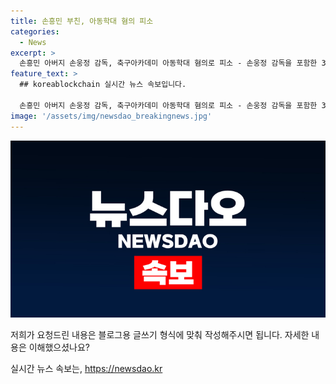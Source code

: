 ```yaml
---
title: 손흥민 부친, 아동학대 혐의 피소
categories:
  - News
excerpt: >
  손흥민 아버지 손웅정 감독, 축구아카데미 아동학대 혐의로 피소 - 손웅정 감독을 포함한 3명이 아동학대 혐의로 피소되어 검찰 수사를 받고 있는 사건이 발생했습니다. 피해자 측 주장에 따르면, 아동이 골대에서 중앙선까지 20초 안에 뛰어오지 못해 체벌당했다고 합니다. 손 감독은 아이들에 대한 사랑이 전제가 되지 않은 행동은 없었다고 반박하며 사과했습니다. 논란은 더 확산될 전망입니다. (#손웅정 #축구아카데미 #아동학대_고소)
feature_text: >
  ## koreablockchain 실시간 뉴스 속보입니다.

  손흥민 아버지 손웅정 감독, 축구아카데미 아동학대 혐의로 피소 - 손웅정 감독을 포함한 3명이 아동학대 혐의로 피소되어 검찰 수사를 받고 있는 사건이 발생했습니다. 피해자 측 주장에 따르면, 아동이 골대에서 중앙선까지 20초 안에 뛰어오지 못해 체벌당했다고 합니다. 손 감독은 아이들에 대한 사랑이 전제가 되지 않은 행동은 없었다고 반박하며 사과했습니다. 논란은 더 확산될 전망입니다. (#손웅정 #축구아카데미 #아동학대_고소)
image: '/assets/img/newsdao_breakingnews.jpg'
---
```


<p><img src="/assets/img/newsdao_breakingnews.jpg" alt="koreablockchain 속보" /></p>

<p>저희가 요청드린 내용은 블로그용 글쓰기 형식에 맞춰 작성해주시면 됩니다. 자세한 내용은 이해했으셨나요?</p>
실시간 뉴스 속보는, <a href="https://newsdao.kr" rel="dofollow">https://newsdao.kr</a>


